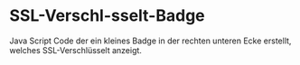 # SSL-Verschl-sselt-Badge
Java Script Code der ein kleines Badge in der rechten unteren Ecke erstellt, welches SSL-Verschlüsselt anzeigt.
